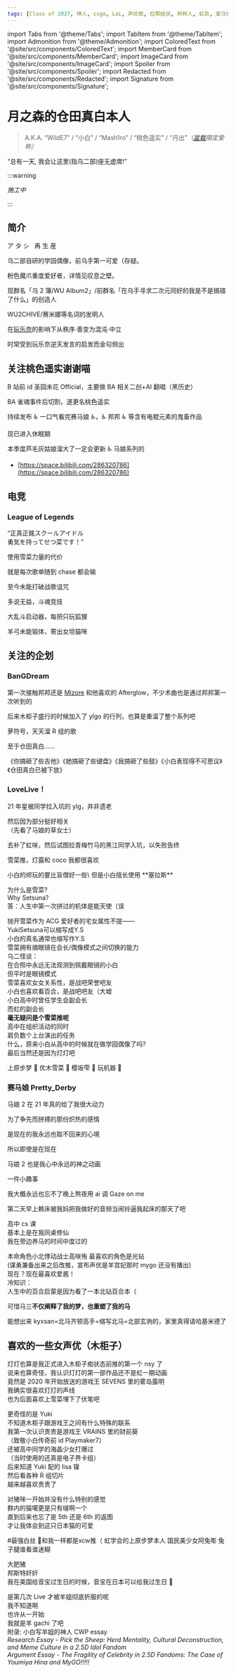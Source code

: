 ```yaml
---
tags: [Class of 2027, 神人, csgo, LoL, 声优痴, 拉帮结派, 邦邦人, 虹杂, 爱马仕, 月丑, 车万众, 弓箭手, 森田あやみ后援团, 羁绊：完蛋啦三人组, 羁绊：五人转, 羁绊：黑白双煞, 羁绊：冰川双子, 羁绊：爱素, 羁绊：沪国聚会]
---
```


import Tabs from '@theme/Tabs';
import TabItem from '@theme/TabItem';
import Admonition from '@theme/Admonition';
import ColoredText from '@site/src/components/ColoredText';
import MemberCard from '@site/src/components/MemberCard';
import ImageCard from '@site/src/components/ImageCard';
import Spoiler from '@site/src/components/Spoiler';
import Redacted from '@site/src/components/Redacted';
import Signature from '@site/src/components/Signature';

# 月之森的仓田真白本人

> A.K.A. “WildE7” / “小白” / “Mash1ro” / “桃色遥实” / “丹出”_（<Spoiler>[盆栽](9999-绿色盆栽.md)</Spoiler>限定爱称）_

<Admonition type="info" icon="🧊" title="进条目啥都别说，先一起喊：">
  <span style={{ fontSize: '2rem', fontWeight: 'bold' }}>
    “总有一天, 我会让这里(指乌二部)座无虚席!”
  </span>
</Admonition>

<MemberCard
  name="月之森的仓田真白本人"
  subtitle="词条主角"
  avatar="https://lain.bgm.tv/pic/user/c/000/83/12/831297.jpg"
  link="https://bgm.tv/user/831297"
/>

:::warning

_施工中_

:::

## 简介

<Admonition type="danger" icon="🍅" title="舞台少女は日々進化中">
  <span style={{fontSize: '40px', fontWeight: 'bold'}}>ア</span>
  <span style={{fontSize: '36px', fontWeight: 'bold'}}>タ</span>
  <span style={{fontSize: '32px', fontWeight: 'bold'}}>シ</span>
  <span style={{fontSize: '32px', fontWeight: 'bold'}}>&nbsp;</span>
  <span style={{fontSize: '32px', fontWeight: 'bold'}}>再</span>
  <span style={{fontSize: '36px', fontWeight: 'bold'}}>生</span>
  <span style={{fontSize: '40px', fontWeight: 'bold'}}>産</span>
</Admonition>

乌二部自研的学园偶像，前乌手第一可爱（存疑。

粉色魔爪重度爱好者，详情见叹息之壁。

<ImageCard
  image="img/reality/叹息之壁.jpg"
  title="“传说中的叹息之壁”"
/>

现群名「乌 2 簿/WU Album2」/前群名「在乌手寻求二次元同好的我是不是搞错了什么」的创造人

WU2CHIVE/赛米娜等名词的发明人

在[玩乐奈](0018-玩乐奈.md)的影响下从秩序·善变为混沌·中立

时常受到玩乐奈逆天发言的启发而金句频出

<Tabs>
  <TabItem value="image-card-0" label="奏宝已乘Utruck去">
    <ImageCard
      image="img/reality/小白的木柜子.jpg"
      title="小白的木柜子"
    />
  </TabItem>

  <TabItem value="image-card-1" label="谷去台空痕自留">
     <ImageCard
       image="img/reality/魔爪柜子.jpg"
       title="未尝不是一种“留下爪痕”"
       link="https://bgm.tv/subject/431767"
    />
  </TabItem>
</Tabs>
      
## 关注桃色遥实谢谢喵

B 站前 id 圣园未花 Official，主要做 BA 相关二创+AI 翻唱（黑历史）

BA 雀魂事件后切割，遂更名桃色遥实

持续发布 ♿ 一口气看完赛马娘 ♿，♿ 邦邦 ♿ 等含有电棍元素的鬼畜作品

现已进入休眠期

本季度芦毛灰姑娘溜大了一定会更新 ♿ 马娘系列的

-   [https://space.bilibili.com/286320786](https://space.bilibili.com/286320786)

## 电竞

### League of Legends

<MemberCard
  name="YukiSetsuna"
  subtitle="战斗用id"
  avatar="https://avatars.cloudflare.steamstatic.com/6bb50873509bc7de854c5cadcc5e66c58c8a1d75_full.jpg"
  link="https://op.gg/lol/summoners/na/YukiSetsuna-WILDE">
“正真正銘スクールアイドル\
勇気を持ってせつ菜です！”
</MemberCard>

使用雪菜力量的代价

就是每次歌单随到 chase 都会输

至今未能打破战歌诅咒

多说无益，斗魂竞技

大乱斗启动器，每把只玩狐狸

羊弓未能锻体，寄出女坦猫咪


## 关注的企划

### BanGDream

第一次接触邦邦还是 [Mizore](0000-黑江真由.md) 和他喜欢的 Afterglow，不少术曲也是通过邦邦第一次听到的

后来木柜子盛行的时候加入了 ylgo 的行列，也算是重温了整个系列吧

萝符号，天天溜 R 组的歌

至于仓田真白……

<Admonition type="info" icon="🏹️" title="Copyright© 6657. All rights reserved.">

《你搞砸了些吉他》《她搞砸了些键盘》《我搞砸了些鼓》《小白表现得不可思议》《仓田真白已被下放》

</Admonition>

### LoveLive！

21 年星被同学拉入坑的 ylg，并非遗老

然后因为部分挺好相关\
（先看了马娘的草女士）

去补了虹咲，然后试图拉青梅竹马的黑江同学入坑，以失败告终

雪菜推，灯露和 coco 我都很喜欢

<Admonition type="danger" icon="⚠️" title="地狱警告">
<Spoiler>小白的烬玩的要比盲僧好一些</Spoiler>\
<Spoiler>但是小白擅长使用 **塞拉斯** </Spoiler>
</Admonition>

为什么是雪菜?\
Why Setsuna?\
答：人生中第一次拼过的机体是能天使（误

抛开雪菜作为 ACG 爱好者的宅女属性不提——\
YukiSetsuna可以缩写成Y.S\
小白的真名通常也缩写作Y.S\
雪菜拥有摘眼镜在会长/偶像模式之间切换的能力\
乌二怪谈：\
在合照中永远无法观测到佩戴眼镜的小白\
但平时是眼镜模式\
雪菜喜欢女女关系性，是战吧荣誉吧友\
小白也喜欢看百合，是战吧吧友（大嘘
<ImageCard
  image="/img/acgn/character/雪菜不无辜.jpg"
  title="雪菜只想回家看动画片"
  link="https://tieba.baidu.com/f?kw=%E5%A5%87%E8%BF%B9%E7%B4%AB"
  maxWidth="254px"
/>
\
小白高中时曾任学生会副会长\
而虹的副会长\
**毫无疑问是个雪菜推呢**\
高中在组织活动的同时\
肩负数个上台演出的任务\
<Spoiler>什么，原来小白从高中的时候就在做学园偶像了吗?</Spoiler>\
最后当然还是因为灯灯吧

<Admonition type="info" icon="🏹️" title="Copyright© 6657. All rights reserved.">

上原步梦 🥰 优木雪菜 🥰 樱坂雫 🥰 玩机器 🤮

</Admonition>

### 赛马娘 Pretty_Derby

马娘 2 在 21 年真的给了我很大动力

为了争先而拼搏的那份炽热的感情

是现在的我永远也取不回来的心境

所以即使是在现在

马娘 2 也是我心中永远的神之动画

一件小趣事

我大概永远也忘不了晚上熬夜用 ai 调 Gaze on me

第二天早上赖床被我妈把我做好的音频当闹铃逼我起床的那天了吧

高中 cs 课\
基本上是在我同桌修仙\
我在旁边养马的时间中度过的

本命角色小北<Spoiler>悸动战士高咲侑</Spoiler>
最喜欢的角色是光钻\
(谋勇兼备出来之后改推，宣布声优是羊宫妃那时 mygo 还没有播出)\
现在？现在最喜欢爱酱！
<ImageCard
  image="/img/acgn/character/Almond_Eye.jpg"
  title="提醒你不要熬夜学习的爱酱"
  maxWidth="360px"
/>
\
冷知识：\
人生中的百合启蒙是因为看了一本北钻百合本（

可惜马三**不仅阐释了我的梦，也重塑了我的马**

<Admonition type="info" icon="🏹️" title="Copyright© 6657. All rights reserved.">

能想出来 kyxsan=北马齐顿高手=缩写北马=北部玄驹的，家里真得请哈基米德了

</Admonition>

## 喜欢的一些女声优（木柜子）

<MemberCard
  name="♿楠木灯♿"
  subtitle="楠木灯……我的楠木灯[WDNMD]"
  avatar="https://pbs.twimg.com/profile_images/1833156286617468928/vFmpd0Wv_400x400.jpg"
  link="https://www.kusunokitomori.com/">
灯灯也算是我正式进入木柜子痴状态前推的第一个 nsy 了\
说来也算奇怪，我认识灯灯的第一部作品还不是虹一期动画\
竟然是 2020 年开始放送的游戏王 SEVENS 里的雾岛露明\
我确实很喜欢灯灯的声线\
也为后面喜欢上雪菜埋下了伏笔吧
</MemberCard>

<MemberCard
  name="🦜中岛由贵❄️"
  subtitle="yuki……"
  avatar="https://pbs.twimg.com/media/GeG_581a8AAQh0H?format=jpg&name=small"
  link="https://x.com/Yuki_Nakashim">
更奇怪的是 Yuki\
不知道木柜子跟游戏王之间有什么特殊的联系\
我第一次认识贵贵是游戏王 VRAINS 里的财前葵\
（致敬小白传奇前 id Playmaker7）\
还被高中同学的海晶少女打爆过\
（当时使用的还真是电子界卡组）\
后来知道 Yuki 配的 lisa 镍\
然后看各种 R 组切片\
越来越喜欢贵贵了
</MemberCard>

<MemberCard
  name="🐷青木阳菜🐱"
  subtitle="猪斯特咪咪"
  avatar="https://pbs.twimg.com/media/Gb7n7CVb0AAFe0L?format=jpg&name=large"
  link="https://x.com/aoki__hina">
对猪咪一开始并没有什么特别的感觉\
群内的猫噶更是只有啵啊一个\
直到后来也忘了是 5th 还是 6th 的返图\
才让我体会到这只日本猫的可爱
</MemberCard>

<MemberCard
  name="🐰大西亚玖璃🐰"
  subtitle="我兔爹"
  avatar="https://th.bing.com/th/id/OIP.Z1HRFBnYtA5fZehLmWSB6wAAAA?cb=iwc2&rs=1&pid=ImgDetMain"
  link="https://ancheri.co.jp/talent/aguri_onishi.html">
#最强白丝
🐰和我一样都是xcw推（
虹学会的上原步梦本人
国民美少女阿兔嘭
兔子腿谁看谁迷糊
</MemberCard>

<MemberCard
  name="🇰🇷进藤天音🇰🇷"
  subtitle="近亲天音"
  avatar="https://pbs.twimg.com/media/GmF-pZpbcAEj1M8?format=jpg&name=large"
  link="https://x.com/amane_bushi">
大肥猪\
邦斯特奸奸\
我在美国给音宝过生日的时候，音宝在日本可以给我过生日 🥰
</MemberCard>


<MemberCard
  name="羊宫妃那"
  subtitle="1234，56789"
  avatar="https://pbs.twimg.com/profile_images/1476931410430619655/YmfCuXt4_400x400.jpg"
  link="https://x.com/Hina_Youmiya">
是第几次 Live 才被羊姐彻底折服的呢\
我不知道啊\
也许从一开始\
我就是羊 gachi 了吧\
附录: 小白写羊姐的神人 CWP essay\
_Research Essay - Pick the Sheep: Herd Mentality, Cultural Deconstruction, and Meme Culture in a 2.5D Idol Fandom_\
_Argument Essay - The Fragility of Celebrity in 2.5D Fandoms: The Case of Youmiya Hina and MyGO!!!!!_
</MemberCard>
